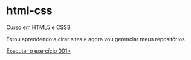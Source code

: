 # html-css
 Curso em HTML5 e CSS3

 Estou aprendendo a cirar sites e agora vou gerenciar meus repositórios

 <a href="https://andressatomiozzo.github.io/html-css/exercicios/ex026"> Executar o exercício 001> </a>
